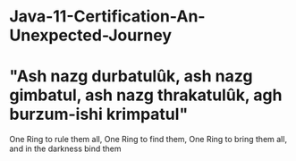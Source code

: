 # Java-11-Certification-An-Unexpected-Journey
# "Ash nazg durbatulûk, ash nazg gimbatul, ash nazg thrakatulûk, agh burzum-ishi krimpatul"

 One Ring to rule them all, One Ring to find them, One Ring to bring them all, and in the darkness bind them
